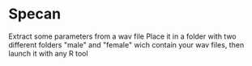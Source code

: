 # Specan
Extract some parameters from a wav file 
Place it in a folder with two different folders "male" and "female" wich contain your wav files, then launch it with any R tool
